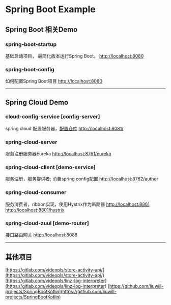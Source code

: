 # Spring Boot Example

## Spring Boot 相关Demo

### spring-boot-startup

基础启动项目， 最简化版本运行Spring Boot。
[http://localhost:8080](http://localhost:8080)

### spring-boot-config

如何配置Spring Boot项目
[http://localhost:8080](http://localhost:8011)

-----------------------------------

## Spring Cloud Demo

### cloud-config-service [config-server]

spring cloud 配置服务器，[配置仓库](https://github.com/liuwill-projects/SpringcloudDemoConfig)
[http://localhost:8081/](http://localhost:8081/)


### spring-cloud-server

服务注册服务器Eureka
[http://localhost:8761/eureka](http://localhost:8761/eureka)

### spring-cloud-client [demo-service]

服务注册，服务提供者; 消费spring config配置
[http://localhost:8762/author](http://localhost:8762/author)

### spring-cloud-consumer

服务消费者，ribbon实现，使用Hystrix作为断路器
[http://localhost:8801](http://localhost:8801)
[http://localhost:8801/hystrix](http://localhost:8801/hystrix)

### spring-cloud-zuul [demo-router]

接口路由网关
[http://localhost:8088](http://localhost:8088)

-----------------------------------

## 其他项目
[https://gitlab.com/videopls/store-activity-api/](https://gitlab.com/videopls/store-activity-api/)
[https://gitlab.com/videopls/linz-log-interpreter](https://gitlab.com/videopls/linz-log-interpreter)
[https://github.com/liuwill-projects/SpringBootKotlin](https://github.com/liuwill-projects/SpringBootKotlin)
